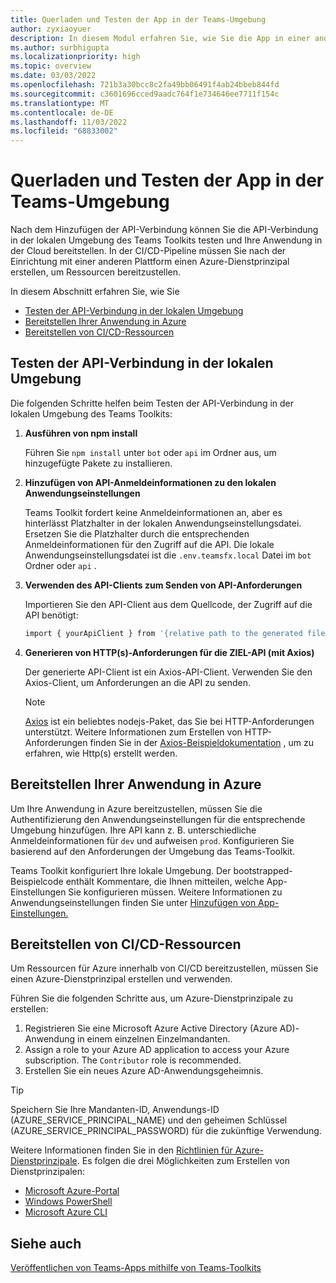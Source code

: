 ```yaml
---
title: Querladen und Testen der App in der Teams-Umgebung
author: zyxiaoyuer
description: In diesem Modul erfahren Sie, wie Sie die App in einer anderen Umgebung querladen und testen.
ms.author: surbhigupta
ms.localizationpriority: high
ms.topic: overview
ms.date: 03/03/2022
ms.openlocfilehash: 721b3a30bcc8c2fa49bb06491f4ab24bbeb844fd
ms.sourcegitcommit: c3601696cced9aadc764f1e734646ee7711f154c
ms.translationtype: MT
ms.contentlocale: de-DE
ms.lasthandoff: 11/03/2022
ms.locfileid: "68833002"
---
```

# <a name="sideload-and-test-app-in-teams-environment"></a>Querladen und Testen der App in der Teams-Umgebung

Nach dem Hinzufügen der API-Verbindung können Sie die API-Verbindung in der lokalen Umgebung des Teams Toolkits testen und Ihre Anwendung in der Cloud bereitstellen. In der CI/CD-Pipeline müssen Sie nach der Einrichtung mit einer anderen Plattform einen Azure-Dienstprinzipal erstellen, um Ressourcen bereitzustellen.

In diesem Abschnitt erfahren Sie, wie Sie

* [Testen der API-Verbindung in der lokalen Umgebung](#test-api-connection-in-local-environment)
* [Bereitstellen Ihrer Anwendung in Azure](#deploy-your-application-to-azure)
* [Bereitstellen von CI/CD-Ressourcen](#provision-and-deploy-cicd-resources)

## <a name="test-api-connection-in-local-environment"></a>Testen der API-Verbindung in der lokalen Umgebung

Die folgenden Schritte helfen beim Testen der API-Verbindung in der lokalen Umgebung des Teams Toolkits:

 1. **Ausführen von npm install**

    Führen Sie `npm install` unter `bot` oder `api` im Ordner aus, um hinzugefügte Pakete zu installieren.

 2. **Hinzufügen von API-Anmeldeinformationen zu den lokalen Anwendungseinstellungen**

    Teams Toolkit fordert keine Anmeldeinformationen an, aber es hinterlässt Platzhalter in der lokalen Anwendungseinstellungsdatei. Ersetzen Sie die Platzhalter durch die entsprechenden Anmeldeinformationen für den Zugriff auf die API. Die lokale Anwendungseinstellungsdatei ist die `.env.teamsfx.local` Datei im `bot` Ordner oder `api` .

 3. **Verwenden des API-Clients zum Senden von API-Anforderungen**

    Importieren Sie den API-Client aus dem Quellcode, der Zugriff auf die API benötigt:

    ```BASH
    import { yourApiClient } from '{relative path to the generated file}'
    ```

 4. **Generieren von HTTP(s)-Anforderungen für die ZIEL-API (mit Axios)**

    Der generierte API-Client ist ein Axios-API-Client. Verwenden Sie den Axios-Client, um Anforderungen an die API zu senden.

     > [!Note]
     > [Axios](https://www.npmjs.com/package/axios) ist ein beliebtes nodejs-Paket, das Sie bei HTTP-Anforderungen unterstützt. Weitere Informationen zum Erstellen von HTTP-Anforderungen finden Sie in der [Axios-Beispieldokumentation](https://axios-http.com/docs/example) , um zu erfahren, wie Http(s) erstellt werden.

## <a name="deploy-your-application-to-azure"></a>Bereitstellen Ihrer Anwendung in Azure

Um Ihre Anwendung in Azure bereitzustellen, müssen Sie die Authentifizierung den Anwendungseinstellungen für die entsprechende Umgebung hinzufügen. Ihre API kann z. B. unterschiedliche Anmeldeinformationen für `dev` und aufweisen `prod`. Konfigurieren Sie basierend auf den Anforderungen der Umgebung das Teams-Toolkit.

Teams Toolkit konfiguriert Ihre lokale Umgebung. Der bootstrapped-Beispielcode enthält Kommentare, die Ihnen mitteilen, welche App-Einstellungen Sie konfigurieren müssen. Weitere Informationen zu Anwendungseinstellungen finden Sie unter [Hinzufügen von App-Einstellungen.](https://github.com/OfficeDev/TeamsFx/wiki/%5BDocument%5D-Add-app-settings)

## <a name="provision-and-deploy-cicd-resources"></a>Bereitstellen von CI/CD-Ressourcen

Um Ressourcen für Azure innerhalb von CI/CD bereitzustellen, müssen Sie einen Azure-Dienstprinzipal erstellen und verwenden.

Führen Sie die folgenden Schritte aus, um Azure-Dienstprinzipale zu erstellen:

1. Registrieren Sie eine Microsoft Azure Active Directory (Azure AD)-Anwendung in einem einzelnen Einzelmandanten.
2. Assign a role to your Azure AD application to access your Azure subscription. The `Contributor` role is recommended.
3. Erstellen Sie ein neues Azure AD-Anwendungsgeheimnis.

> [!TIP]
> Speichern Sie Ihre Mandanten-ID, Anwendungs-ID (AZURE_SERVICE_PRINCIPAL_NAME) und den geheimen Schlüssel (AZURE_SERVICE_PRINCIPAL_PASSWORD) für die zukünftige Verwendung.

Weitere Informationen finden Sie in den [Richtlinien für Azure-Dienstprinzipale](/azure/active-directory/develop/howto-create-service-principal-portal). Es folgen die drei Möglichkeiten zum Erstellen von Dienstprinzipalen:

* [Microsoft Azure-Portal](/azure/active-directory/develop/howto-create-service-principal-portal)
* [Windows PowerShell](/azure/active-directory/develop/howto-authenticate-service-principal-powershell)
* [Microsoft Azure CLI](/cli/azure/create-an-azure-service-principal-azure-cli)

## <a name="see-also"></a>Siehe auch

[Veröffentlichen von Teams-Apps mithilfe von Teams-Toolkits](publish.md)
